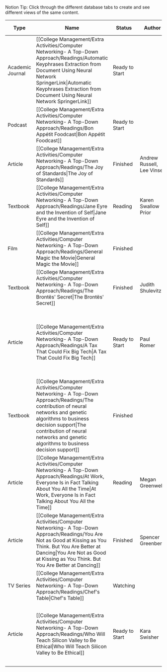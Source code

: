 
Notion Tip: Click through the different database tabs to create and see different views of the same content.

|Type|Name|Status|Author|Publisher|Publishing/Release Date|Link|Summary|
|---|---|---|---|---|---|---|---|
|Academic Journal|[[College Management/Extra Activities/Computer Networking- A Top-Down Approach/Readings/Automatic Keyphrases Extraction from Document Using Neural Network SpringerLink\|Automatic Keyphrases Extraction from Document Using Neural Network SpringerLink]]|Ready to Start||Springer|August 18, 2005|[https://link.springer.com/chapter/10.1007/11739685_66](https://link.springer.com/chapter/10.1007/11739685_66)||
|Podcast|[[College Management/Extra Activities/Computer Networking- A Top-Down Approach/Readings/Bon Appétit Foodcast\|Bon Appétit Foodcast]]|Ready to Start||Bon Appetit||||
|Article|[[College Management/Extra Activities/Computer Networking- A Top-Down Approach/Readings/The Joy of Standards\|The Joy of Standards]]|Finished|Andrew Russell, Lee Vinsel|NYT|August 16, 2019|[https://www.nytimes.com/2019/02/16/opinion/sunday/standardization.html](https://www.nytimes.com/2019/02/16/opinion/sunday/standardization.html)|Life is a lot easier when you can plug in to any socket.|
|Textbook|[[College Management/Extra Activities/Computer Networking- A Top-Down Approach/Readings/Jane Eyre and the Invention of Self\|Jane Eyre and the Invention of Self]]|Reading|Karen Swallow Prior|The Atlantic|August 3, 2016|[https://www.theatlantic.com/entertainment/archive/2016/03/how-jane-eyre-created-the-modern-self/460461/](https://www.theatlantic.com/entertainment/archive/2016/03/how-jane-eyre-created-the-modern-self/460461/)||
|Film|[[College Management/Extra Activities/Computer Networking- A Top-Down Approach/Readings/General Magic the Movie\|General Magic the Movie]]|Finished||Indie||[https://www.generalmagicthemovie.com/](https://www.generalmagicthemovie.com/)||
|Textbook|[[College Management/Extra Activities/Computer Networking- A Top-Down Approach/Readings/The Brontës' Secret\|The Brontës' Secret]]|Finished|Judith Shulevitz|The Atlantic|August 5, 2016|[https://www.theatlantic.com/magazine/archive/2016/06/the-brontes-secret/480726/](https://www.theatlantic.com/magazine/archive/2016/06/the-brontes-secret/480726/)||
|Article|[[College Management/Extra Activities/Computer Networking- A Top-Down Approach/Readings/A Tax That Could Fix Big Tech\|A Tax That Could Fix Big Tech]]|Ready to Start|Paul Romer|NYT|August 6, 2019|[https://www.nytimes.com/2019/05/06/opinion/tax-facebook-google.html](https://www.nytimes.com/2019/05/06/opinion/tax-facebook-google.html)|Putting a levy on targeted ad revenue would give Facebook and Google a real incentive to change their dangerous business models.|
|Textbook|[[College Management/Extra Activities/Computer Networking- A Top-Down Approach/Readings/The contribution of neural networks and genetic algorithms to business decision support\|The contribution of neural networks and genetic algorithms to business decision support]]|Finished||Emerald Group|August 1, 2004|[https://www.emeraldinsight.com/doi/abs/10.1108/00251740410518534](https://www.emeraldinsight.com/doi/abs/10.1108/00251740410518534)||
|Article|[[College Management/Extra Activities/Computer Networking- A Top-Down Approach/Readings/At Work, Everyone Is in Fact Talking About You All the Time\|At Work, Everyone Is in Fact Talking About You All the Time]]|Reading|Megan Greenwell|NYT|August 31, 2019|[[atworkeveryonei]]|How to cope with gossipy industries — and blackening bananas in the office kitchen.|
|Article|[[College Management/Extra Activities/Computer Networking- A Top-Down Approach/Readings/You Are Not as Good at Kissing as You Think. But You Are Better at Dancing\|You Are Not as Good at Kissing as You Think. But You Are Better at Dancing]]|Finished|Spencer Greenberg|NYT|August 6, 2019|[https://www.nytimes.com/2019/04/06/opinion/sunday/overconfidence-men-women.html](https://www.nytimes.com/2019/04/06/opinion/sunday/overconfidence-men-women.html)|We overestimate and underestimate our abilities in weird ways.|
|TV Series|[[College Management/Extra Activities/Computer Networking- A Top-Down Approach/Readings/Chef's Table\|Chef's Table]]|Watching||Netflix||[https://www.newyorker.com/culture/annals-of-gastronomy/in-praise-of-chefs-table-wild-overuse-of-slow-motion](https://www.newyorker.com/culture/annals-of-gastronomy/in-praise-of-chefs-table-wild-overuse-of-slow-motion)||
|Article|[[College Management/Extra Activities/Computer Networking- A Top-Down Approach/Readings/Who Will Teach Silicon Valley to Be Ethical\|Who Will Teach Silicon Valley to Be Ethical]]|Ready to Start|Kara Swisher|NYT|August 21, 2018|[[whow]]|Some think chief ethics officers could help technology companies navigate political and social questions.|